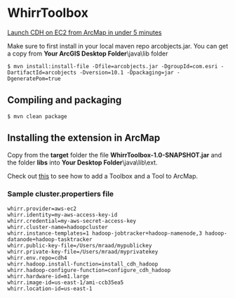 WhirrToolbox
============

[Launch CDH on EC2 from ArcMap in under 5 minutes](http://thunderheadxpler.blogspot.com/2013/05/bigdata-launch-cdh-on-ec2-from-arcmap.html)

Make sure to first install in your local maven repo arcobjects.jar. You can get a copy from **Your ArcGIS Desktop Folder**\java\lib folder

    $ mvn install:install-file -Dfile=arcobjects.jar -DgroupId=com.esri -DartifactId=arcobjects -Dversion=10.1 -Dpackaging=jar -DgeneratePom=true

## Compiling and packaging
    $ mvn clean package

## Installing the extension in ArcMap
Copy from the **target** folder the file **WhirrToolbox-1.0-SNAPSHOT.jar** and the folder **libs** into **Your Desktop Folder**\java\lib\ext.

Check out [this](http://help.arcgis.com/en/arcgisdesktop/10.0/help/index.html#/A_quick_tour_of_managing_tools_and_toolboxes/003q00000001000000/) to see how to add a Toolbox and a Tool to ArcMap.

### Sample cluster.propertiers file
    whirr.provider=aws-ec2
    whirr.identity=my-aws-access-key-id
    whirr.credential=my-aws-secret-access-key
    whirr.cluster-name=hadoopcluster
    whirr.instance-templates=1 hadoop-jobtracker+hadoop-namenode,3 hadoop-datanode+hadoop-tasktracker
    whirr.public-key-file=/Users/mraad/mypublickey
    whirr.private-key-file=/Users/mraad/myprivatekey
    whirr.env.repo=cdh4
    whirr.hadoop.install-function=install_cdh_hadoop
    whirr.hadoop-configure-function=configure_cdh_hadoop
    whirr.hardware-id=m1.large
    whirr.image-id=us-east-1/ami-ccb35ea5
    whirr.location-id=us-east-1
